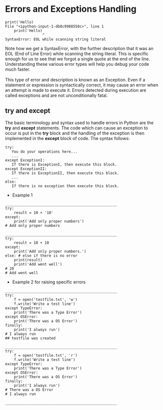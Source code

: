 # Errors and Exceptions Handling
~~~
print('Hello)
File "<ipython-input-1-db8c9988558c>", line 1
    print('Hello)
                 ^
SyntaxError: EOL while scanning string literal
~~~
Note how we get a SyntaxError, with the further description that it was an EOL (End of Line Error) while scanning the string literal. This is specific enough for us to see that we forgot a single quote at the end of the line. Understanding these various error types will help you debug your code much faster.
\
\
This type of error and description is known as an Exception. Even if a statement or expression is syntactically correct, it may cause an error when an attempt is made to execute it. Errors detected during execution are called exceptions and are not unconditionally fatal.            

## try and except
The basic terminology and syntax used to handle errors in Python are the **try** and **except** statements. The code which can cause an exception to occur is put in the **try** block and the handling of the exception is then implemented in the **except** block of code. The syntax follows:
~~~
try:
   You do your operations here...
   ...
except ExceptionI:
   If there is ExceptionI, then execute this block.
except ExceptionII:
   If there is ExceptionII, then execute this block.
   ...
else:
   If there is no exception then execute this block. 
~~~
* Example 1
~~~
___________________________________________________
try:
    result = 10 + '10'
except:
    print('Add only proper numbers')
# Add only proper numbers

___________________________________________________
try:
    result = 10 + 10
except:
    print('Add only proper numbers.')
else: # else if there is no error
    print(result)
    print('Add went well')
# 20
# Add went well
~~~

* Example 2 for raising specific errors
~~~
___________________________________________________
try:
    f = open('testfile.txt', 'w')
    f.write('Write a test line')
except TypeError:
    print('There was a Type Error')
except OSError:
    print('There was a OS Error')
finally:
    print('I always run')
# I always run
## testfile was created

___________________________________________________
try:
    f = open('testfile.txt', 'r')
    f.write('Write a test line')
except TypeError:
    print('There was a Type Error')
except OSError:
    print('There was a OS Error')
finally:
    print('I always run')
# There was a OS Error
# I always run

___________________________________________________

~~~

